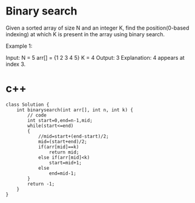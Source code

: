 # Binary search

Given a sorted array of size N and an integer K, find the position(0-based indexing) at which K is present in the array using binary search.

Example 1:

Input: N = 5 arr[] = {1 2 3 4 5} K = 4 Output: 3 Explanation: 4 appears at index 3.
# c++
```
class Solution {
    int binarysearch(int arr[], int n, int k) {
        // code 
        int start=0,end=n-1,mid;
        while(start<=end)
        {
            //mid=start+(end-start)/2;
            mid=(start+end)/2;
            if(arr[mid]==k)
                return mid;
            else if(arr[mid]<k)
                start=mid+1;
            else
                end=mid-1;
        }
        return -1;
    }
}
```
